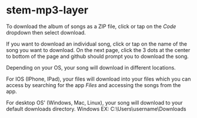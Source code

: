 # stem-mp3-layer

To download the album of songs as a ZIP file, click or tap on the *Code* dropdown then select download.

If you want to download an individual song, click or tap on the name of the song you want to download.
On the next page, click the 3 dots at the center to bottom of the page and github should prompt you to download the song. 

Depending on your OS, your song will download in different locations. 

For IOS (IPhone, IPad), your files will download into your files which you can access by searching for the app *Files* and accessing the songs from the app. 

For desktop OS' (Windows, Mac, Linux), your song will download to your default downloads directory. Windows EX: C:\Users\username\Downloads
